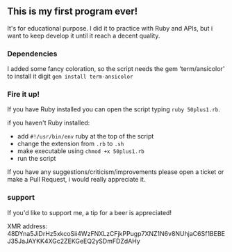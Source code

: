 ## This is my first program ever!
It's for educational purpose. I did it to practice with Ruby and APIs, but i want to keep develop it until it reach a decent quality.

### Dependencies
I added some fancy coloration, so the script needs the gem 'term/ansicolor'
to install it digit `gem install term-ansicolor`

### Fire it up!
If you have Ruby installed you can open the script typing `ruby 50plus1.rb`.

if you haven't Ruby installed:
+ add `#!/usr/bin/env` ruby at the top of the script
+ change the extension from `.rb` to `.sh`
+ make executable using `chmod +x 50plus1.rb`
+ run the script

If you have any suggestions/criticism/improvements please open a ticket or make a Pull Request, i would really appreciate it.


### support
If you'd like to support me, a tip for a beer is appreciated!

XMR address:
48DYna5JiDrHz5xkcoSii4WzFNXLzCFjkPPugp7XNZ1N6v8NUhjaC6Sf1BEBEJ35JaJAYKK4XGc2ZEKGeEQ2ySDmFDZdAHy 

